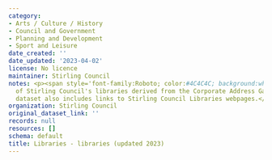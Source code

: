 ```yaml
---
category:
- Arts / Culture / History
- Council and Government
- Planning and Development
- Sport and Leisure
date_created: ''
date_updated: '2023-04-02'
license: No licence
maintainer: Stirling Council
notes: <p><span style='font-family:Roboto; color:#4C4C4C; background:white;'>Locations
  of Stirling Council's libraries derived from the Corporate Address Gazetteer. The
  dataset also includes links to Stirling Council Libraries webpages.</span></p>
organization: Stirling Council
original_dataset_link: ''
records: null
resources: []
schema: default
title: Libraries - libraries (updated 2023)
---
```

